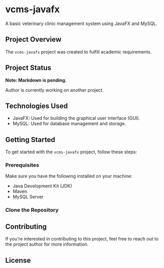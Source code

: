 # vcms-javafx

A basic veterinary clinic management system using JavaFX and MySQL.

## Project Overview

The `vcms-javafx` project was created to fulfill academic requirements. 

## Project Status

**Note: Markdown is pending.**

Author is currently working on another project.

## Technologies Used

- JavaFX: Used for building the graphical user interface (GUI).
- MySQL: Used for database management and storage.

## Getting Started

To get started with the `vcms-javafx` project, follow these steps:

### Prerequisites

Make sure you have the following installed on your machine:

- Java Development Kit (JDK)
- Maven
- MySQL Server

### Clone the Repository

## Contributing

If you're interested in contributing to this project, feel free to reach out to the project author for more information.

## License


